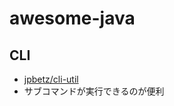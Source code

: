 awesome-java
============

## CLI

 * [jpbetz/cli-util](https://github.com/jpbetz/cli-util)
  * サブコマンドが実行できるのが便利
